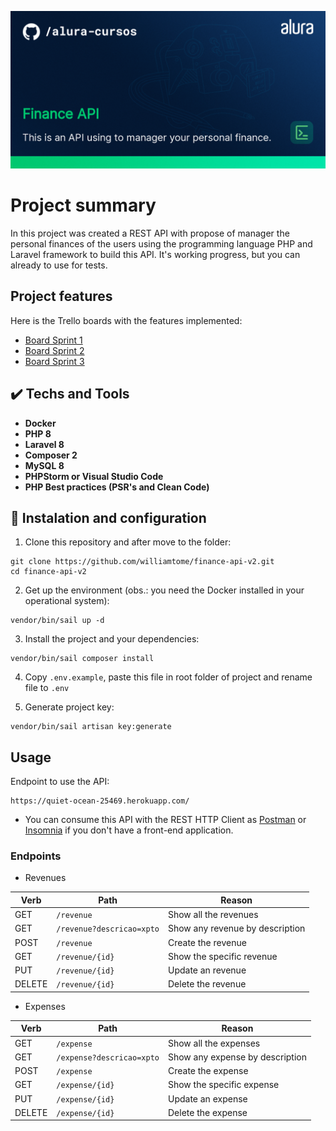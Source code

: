 ![Template](/public/img/thumb-finance-api.png?raw=true)

# Project summary

In this project was created a REST API with propose of manager the personal finances of the users using the programming language PHP and Laravel framework to build this API. It's working progress, but you can already to use for tests.

## Project features

Here is the Trello boards with the features implemented:

- [Board Sprint 1](https://trello.com/b/PGrRJkUx/challenge-backend-1)
- [Board Sprint 2](https://trello.com/b/NmrQ49bM/challenge-backend-2)
- [Board Sprint 3](https://trello.com/b/I5RRBmkT/challenge-backend-3)

## ✔️ Techs and Tools

- **Docker**
- **PHP 8**
- **Laravel 8**
- **Composer 2**
- **MySQL 8**
- **PHPStorm or Visual Studio Code**
- **PHP Best practices (PSR's and Clean Code)**

## 🔨 Instalation and configuration

1) Clone this repository and after move to the folder:

```
git clone https://github.com/williamtome/finance-api-v2.git
cd finance-api-v2
```

2) Get up the environment (obs.: you need the Docker installed in your operational system):
```
vendor/bin/sail up -d
```
3) Install the project and your dependencies:
```
vendor/bin/sail composer install
```
4) Copy `.env.example`, paste this file in root folder of project and rename file to `.env`

5) Generate project key:
```
vendor/bin/sail artisan key:generate
```

## Usage

Endpoint to use the API:
```
https://quiet-ocean-25469.herokuapp.com/
```
* You can consume this API with the REST HTTP Client as [Postman](https://www.postman.com/) or [Insomnia](https://insomnia.rest/) if you don't have a front-end application.

### Endpoints

* Revenues

| Verb | Path | Reason |
|------|------|--------|
| GET | `/revenue` | Show all the revenues |
| GET | `/revenue?descricao=xpto` | Show any revenue by description |
| POST | `/revenue` | Create the revenue |
| GET | `/revenue/{id}` | Show the specific revenue |
| PUT | `/revenue/{id}` | Update an revenue |
| DELETE | `/revenue/{id}` | Delete the revenue |

* Expenses

| Verb | Path | Reason |
|------|------|--------|
| GET | `/expense` | Show all the expenses |
| GET | `/expense?descricao=xpto` | Show any expense by description |
| POST | `/expense` | Create the expense |
| GET | `/expense/{id}` | Show the specific expense |
| PUT | `/expense/{id}` | Update an expense |
| DELETE | `/expense/{id}` | Delete the expense |
